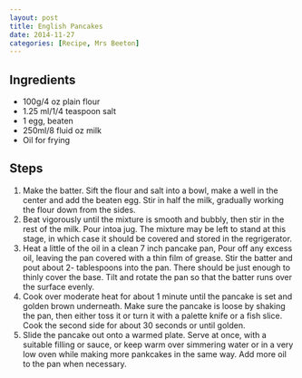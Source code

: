 ```yaml
---
layout: post
title: English Pancakes
date: 2014-11-27
categories: [Recipe, Mrs Beeton]
---
```


## Ingredients

* 100g/4 oz plain flour
* 1.25 ml/1/4 teaspoon salt
* 1 egg, beaten
* 250ml/8 fluid oz milk
* Oil for frying

## Steps

1. Make the batter. Sift the flour and salt into a bowl, make a well in the center and add the beaten egg. Stir in half the milk, gradually working the flour down from the sides.
1. Beat vigorously until the mixture is smooth and bubbly, then stir in the rest of the milk. Pour intoa jug. The mixture may be left to stand at this stage, in which case it should be covered and stored in the regrigerator.
1. Heat a little of the oil in a clean 7 inch pancake pan, Pour off any excess oil, leaving the pan covered with a thin film of grease. Stir the batter and pout about 2- tablespoons into the pan. There should be just enough to thinly cover the base. Tilt and rotate the pan so that the batter runs over the surface evenly.
1. Cook over moderate heat for about 1 minute until the pancake is set and golden brown underneath. Make sure the pancake is loose by shaking the pan, then either toss it or turn it with a palette knife or a fish slice. Cook the second side for about 30 seconds or until golden.
1. Slide the pancake out onto a warmed plate. Serve at once, with a suitable filling or sauce, or keep warm over simmering water or in a very low oven while making more pankcakes in the same way. Add more oil to the pan when necessary.
